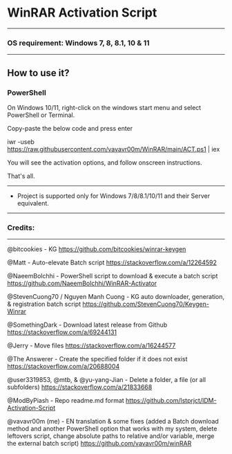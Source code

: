 # WinRAR Activation Script

_________________________________

###   OS requirement: Windows 7, 8, 8.1, 10 & 11
_________________________________

##   How to use it?

###   PowerShell

On Windows 10/11, right-click on the windows start menu and select PowerShell or Terminal.

Copy-paste the below code and press enter

iwr -useb https://raw.githubusercontent.com/vavavr00m/WinRAR/main/ACT.ps1 | iex

You will see the activation options, and follow onscreen instructions.

That's all.
_________________________________

 - Project is supported only for Windows 7/8/8.1/10/11 and their Server equivalent.

____________________________________________________________________________________________________

###   Credits:
____________________________________________________________________________________________________

   @bitcookies                         - KG
                                         https://github.com/bitcookies/winrar-keygen
   
   @Matt                               - Auto-elevate Batch script
                                         https://stackoverflow.com/a/12264592
   
   @NaeemBolchhi                       - PowerShell script to download & execute a batch script
                                         https://github.com/NaeemBolchhi/WinRAR-Activator
   
   @StevenCuong70 / Nguyen Manh Cuong  - KG auto downloader, generation, & registration batch script
                                         https://github.com/StevenCuong70/Keygen-Winrar
   
   @SomethingDark                      - Download latest release from Github
                                         https://stackoverflow.com/a/69244131
   
   @Jerry                              - Move files
                                         https://stackoverflow.com/a/16244577
   
   @The Answerer                       - Create the specified folder if it does not exist
                                         https://stackoverflow.com/a/20688004
   
   @user3319853, @mtb, & @yu-yang-Jian - Delete a folder, a file (or all subfolders)
                                         https://stackoverflow.com/a/21833668
   
   @ModByPiash                         - Repo readme.md format
                                         https://github.com/lstprjct/IDM-Activation-Script
   
   @vavavr00m (me)                     - EN translation & some fixes (added a Batch download method and another PowerShell option that works with my system, delete                                          leftovers script, change absolute paths to relative and/or variable, merge the external batch script)
                                         https://github.com/vavavr00m/winRAR
